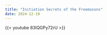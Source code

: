 ```yaml
---
title: "Initiation Secrets of the Freemasons"
date: 2024-12-19
---
```


{{< youtube 83lQGPy72rU >}}
